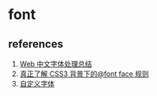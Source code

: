 # font

## references

1. [Web 中文字体处理总结](https://aotu.io/notes/2020/02/28/webfont-processing/index.html)
2. [真正了解 CSS3 背景下的@font face 规则](https://www.zhangxinxu.com/wordpress/2017/03/css3-font-face-src-local/)
3. [自定义字体](https://imweb.io/topic/5a016f791f0e50753869bfa3)
